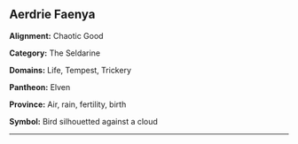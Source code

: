 ﻿## Aerdrie Faenya

**Alignment:** Chaotic Good

**Category:** The Seldarine

**Domains:** Life, Tempest, Trickery

**Pantheon:** Elven

**Province:** Air, rain, fertility, birth

**Symbol:** Bird silhouetted against a cloud

---


